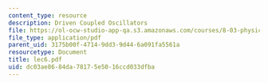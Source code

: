 ```yaml
---
content_type: resource
description: Driven Coupled Oscillators
file: https://ol-ocw-studio-app-qa.s3.amazonaws.com/courses/8-03-physics-iii-spring-2003/dc03ae8684da78175e5016ccd033dfba_lec6.pdf
file_type: application/pdf
parent_uid: 3175b00f-4714-9dd3-9d44-6a091fa5561a
resourcetype: Document
title: lec6.pdf
uid: dc03ae86-84da-7817-5e50-16ccd033dfba
---
```

